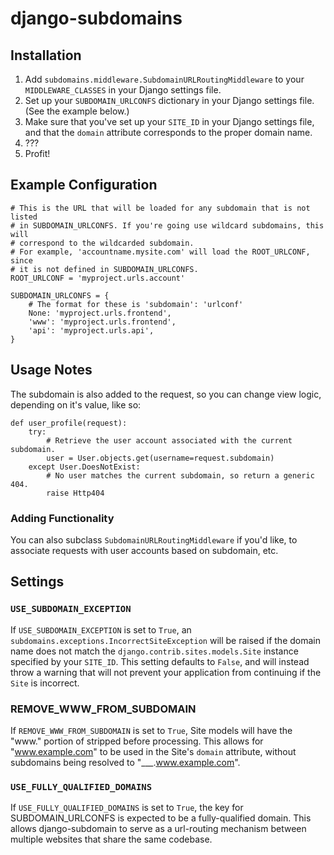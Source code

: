 # django-subdomains

## Installation

1. Add `subdomains.middleware.SubdomainURLRoutingMiddleware` to your
`MIDDLEWARE_CLASSES` in your Django settings file.
2. Set up your `SUBDOMAIN_URLCONFS` dictionary in your Django settings file.
(See the example below.)
3. Make sure that you've set up your `SITE_ID` in your Django settings file, 
and that the `domain` attribute corresponds to the proper domain name.
4. ???
5. Profit!

## Example Configuration

    # This is the URL that will be loaded for any subdomain that is not listed
    # in SUBDOMAIN_URLCONFS. If you're going use wildcard subdomains, this will
    # correspond to the wildcarded subdomain. 
    # For example, 'accountname.mysite.com' will load the ROOT_URLCONF, since 
    # it is not defined in SUBDOMAIN_URLCONFS.
    ROOT_URLCONF = 'myproject.urls.account'
    
    SUBDOMAIN_URLCONFS = {
        # The format for these is 'subdomain': 'urlconf'
        None: 'myproject.urls.frontend',
        'www': 'myproject.urls.frontend',
        'api': 'myproject.urls.api',
    }

## Usage Notes

The subdomain is also added to the request, so you can change view logic, 
depending on it's value, like so:

    def user_profile(request):
        try:
            # Retrieve the user account associated with the current subdomain.
            user = User.objects.get(username=request.subdomain)
        except User.DoesNotExist:
            # No user matches the current subdomain, so return a generic 404.
            raise Http404

### Adding Functionality

You can also subclass `SubdomainURLRoutingMiddleware` if you'd like, to 
associate requests with user accounts based on subdomain, etc.

## Settings

### `USE_SUBDOMAIN_EXCEPTION`

If `USE_SUBDOMAIN_EXCEPTION` is set to `True`, an 
`subdomains.exceptions.IncorrectSiteException` will be raised if the domain
name does not match the `django.contrib.sites.models.Site` instance specified
by your `SITE_ID`. This setting defaults to `False`, and will instead throw a
warning that will not prevent your application from continuing if the `Site` 
is incorrect.

### REMOVE_WWW_FROM_SUBDOMAIN

If `REMOVE_WWW_FROM_SUBDOMAIN` is set to `True`, Site models will have the
"www." portion of stripped before processing. This allows for "www.example.com"
to be used in the Site's `domain` attribute, without subdomains being resolved to
"___.www.example.com".

### `USE_FULLY_QUALIFIED_DOMAINS`

If `USE_FULLY_QUALIFIED_DOMAINS` is set to `True`, the key for SUBDOMAIN_URLCONFS 
is expected to be a fully-qualified domain.  This allows django-subdomain to 
serve as a url-routing mechanism between multiple websites that share the same
codebase.
